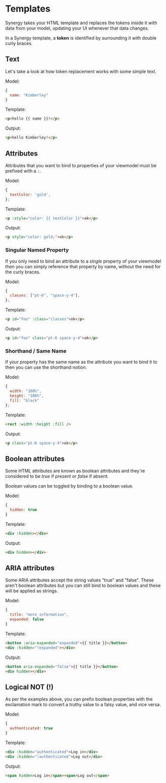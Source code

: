 # Templates

Synergy takes your HTML template and replaces the tokens inside it with data from your model, updating your UI whenever that data changes.

In a Synergy template, a **token** is identified by surrounding it with double curly braces.

## Text

Let's take a look at how token replacement works with some simple text.

Model:

```js
{
  name: "Kimberley"
}
```

Template:

```html
<p>hello {{ name }}!</p>
```

Output:

```html
<p>hello Kimberley!</p>
```

## Attributes

Attributes that you want to bind to properties of your viewmodel must be prefixed with a `:`.

Model:

```js
{
  textColor: 'gold',
};
```

Template:

```html
<p :style="color: {{ textColor }}">ok</p>
```

Output:

```html
<p style="color: gold;">ok</p>
```

### Singular Named Property

If you only need to bind an attribute to a _single_ property of your viewmodel then you can simply reference that property by name, without the need for the curly braces.

Model:

```js
{
  classes: ["pt-6", "space-y-4"],
};
```

Template:

```html
<p id="foo" :class="classes">ok</p>
```

Output:

```html
<p id="foo" class="pt-6 space-y-4">ok</p>
```

### Shorthand / Same Name

If your property has the same name as the attribute you want to bind it to then you can use the shorthand notion.

Model:

```js
{
  width: "100%",
  height: "100%",
  fill: "black"
};
```

Template:

```html
<rect :width :height :fill />
```

Output:

```html
<p class="pt-6 space-y-4">ok</p>
```

## Boolean attributes

Some HTML attributes are known as boolean attributes and they're considered to be _true_ if present or _false_ if absent.

Boolean values can be toggled by binding to a boolean value.

Model:

```js
{
  hidden: true
}
```

Template:

```html
<div :hidden></div>
```

Output:

```html
<div hidden></div>
```

## ARIA attributes

Some ARIA attributes accept the string values
"true" and "false". These aren't boolean
attributes but you can still bind to boolean values and these will be applied as strings.

Model:

```js
{
  title: "more information",
  expanded: false
}
```

Template:

```html
<button :aria-expanded="expanded">{{ title }}</button>
<div :hidden="!expanded"></div>
```

Output:

```html
<button aria-expanded="false">{{ title }}</button>
<div hidden></div>
```

## Logical NOT (!)

As per the examples above, you can prefix boolean
properties with the exclamation mark to convert a
truthy value to a falsy value, and vice versa.

Model:

```js
{
  authenticated: true
}
```

Template:

```html
<div :hidden="authenticated">Log in</div>
<div :hidden="!authenticated">Log out</div>
```

Output:

```html
<span hidden>Log in</span><span>Log out</span>
```
